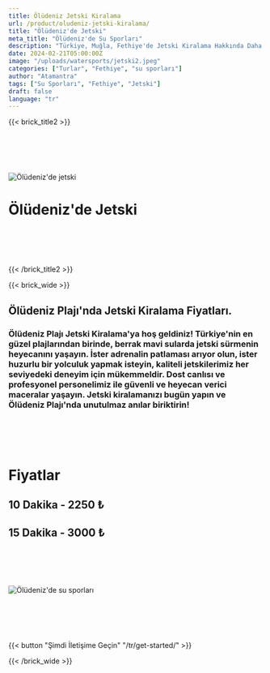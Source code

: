 ```yaml
---
title: Ölüdeniz Jetski Kiralama
url: /product/oludeniz-jetski-kiralama/
title: "Ölüdeniz'de Jetski"
meta_title: "Ölüdeniz'de Su Sporları"
description: "Türkiye, Muğla, Fethiye'de Jetski Kiralama Hakkında Daha Fazla Bilgi Edinin"
date: 2024-02-21T05:00:00Z
image: "/uploads/watersports/jetski2.jpeg"
categories: ["Turlar", "Fethiye", "su sporları"]
author: "Atamantra"
tags: ["Su Sporları", "Fethiye", "Jetski"]
draft: false
language: "tr"
---
```


{{< brick_title2 >}}
# ‎
![Ölüdeniz'de jetski](/uploads/watersports/jetski2.jpeg)
# Ölüdeniz'de Jetski

# ‎
{{< /brick_title2 >}}

{{< brick_wide >}}
## Ölüdeniz Plajı'nda Jetski Kiralama Fiyatları.
### Ölüdeniz Plajı Jetski Kiralama'ya hoş geldiniz! Türkiye'nin en güzel plajlarından birinde, berrak mavi sularda jetski sürmenin heyecanını yaşayın. İster adrenalin patlaması arıyor olun, ister huzurlu bir yolculuk yapmak isteyin, kaliteli jetskilerimiz her seviyedeki deneyim için mükemmeldir. Dost canlısı ve profesyonel personelimiz ile güvenli ve heyecan verici maceralar yaşayın. Jetski kiralamanızı bugün yapın ve Ölüdeniz Plajı'nda unutulmaz anılar biriktirin!
# ‎
# Fiyatlar
## 10 Dakika - 2250 ₺
## 15 Dakika - 3000 ₺
# ‎
![Ölüdeniz'de su sporları](/uploads/watersports/jetski.jpeg)

# ‎
{{< button "Şimdi İletişime Geçin" "/tr/get-started/" >}}

{{< /brick_wide >}}
